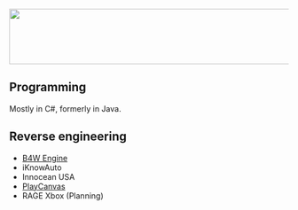 <section id="header">
	<br>
	    <img width="600" height="100" src="https://wexfy.com/apex/logo-github.svg">
	<br>
</section>

<h2>Programming</h2>
<p>Mostly in C#, formerly in Java.</p>
<h2>Reverse engineering</h2>
<ul>
	<li><a href="https://www.blend4web.com/">B4W Engine</a></li>
  <li>iKnowAuto</li>
  <li>Innocean USA</li>
	<li><a href="https://playcanvas.com/">PlayCanvas</a></li>
  <li>RAGE Xbox (Planning)</li>
</ul>

